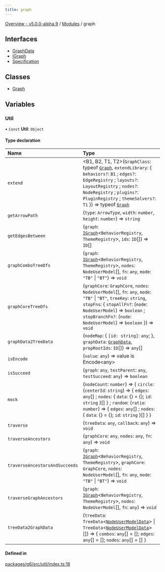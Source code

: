 ```yaml
---
title: graph
---
```


[Overview - v5.0.0-alpha.9](../README.en.md) / [Modules](../modules.en.md) / graph

## Interfaces

- [GraphData](../interfaces/graph/GraphData.en.md)
- [IGraph](../interfaces/graph/IGraph.en.md)
- [Specification](../interfaces/graph/Specification.en.md)

## Classes

- [Graph](../classes/graph/Graph.en.md)

## Variables

### Util

• `Const` **Util**: `Object`

#### Type declaration

| Name | Type |
| :------ | :------ |
| `extend` | <B1, B2, T1, T2\>(`GraphClass`: typeof [`Graph`](../classes/graph/Graph.en.md), `extendLibrary`: { `behaviors?`: `B1` ; `edges?`: `EdgeRegistry` ; `layouts?`: `LayoutRegistry` ; `nodes?`: `NodeRegistry` ; `plugins?`: `PluginRegistry` ; `themeSolvers?`: `T1`  }) => typeof [`Graph`](../classes/graph/Graph.en.md) |
| `getArrowPath` | (`type`: `ArrowType`, `width`: `number`, `height`: `number`) => `string` |
| `getEdgesBetween` | (`graph`: [`IGraph`](../interfaces/graph/IGraph.en.md)<`BehaviorRegistry`, `ThemeRegistry`\>, `ids`: `ID`[]) => `ID`[] |
| `graphComboTreeDfs` | (`graph`: [`IGraph`](../interfaces/graph/IGraph.en.md)<`BehaviorRegistry`, `ThemeRegistry`\>, `nodes`: `NodeUserModel`[], `fn`: `any`, `mode`: ``"TB"`` \| ``"BT"``) => `void` |
| `graphCoreTreeDfs` | (`graphCore`: `GraphCore`, `nodes`: `NodeUserModel`[], `fn`: `any`, `mode`: ``"TB"`` \| ``"BT"``, `treeKey`: `string`, `stopFns`: { `stopAllFn?`: (`node`: `NodeUserModel`) => `boolean` ; `stopBranchFn?`: (`node`: `NodeUserModel`) => `boolean`  }) => `void` |
| `graphData2TreeData` | (`nodeMap`: { `[id: string]`: `any`;  }, `graphData`: [`GraphData`](../interfaces/graph/GraphData.en.md), `propRootIds`: `ID`[]) => `any`[] |
| `isEncode` | (`value`: `any`) => value is Encode<any\> |
| `isSucceed` | (`graph`: `any`, `testParent`: `any`, `testSucceed`: `any`) => `boolean` |
| `mock` | (`nodeCount`: `number`) => { `circle`: (`centerId`: `string`) => { `edges`: `any`[] ; `nodes`: { `data`: {} = {}; `id`: `string`  }[]  } ; `random`: (`ratio`: `number`) => { `edges`: `any`[] ; `nodes`: { `data`: {} = {}; `id`: `string`  }[]  }  } |
| `traverse` | (`treeData`: `any`, `callback`: `any`) => `void` |
| `traverseAncestors` | (`graphCore`: `any`, `nodes`: `any`, `fn`: `any`) => `void` |
| `traverseAncestorsAndSucceeds` | (`graph`: [`IGraph`](../interfaces/graph/IGraph.en.md)<`BehaviorRegistry`, `ThemeRegistry`\>, `graphCore`: `GraphCore`, `nodes`: `NodeUserModel`[], `fn`: `any`, `mode`: ``"TB"`` \| ``"BT"``) => `void` |
| `traverseGraphAncestors` | (`graph`: [`IGraph`](../interfaces/graph/IGraph.en.md)<`BehaviorRegistry`, `ThemeRegistry`\>, `nodes`: `NodeUserModel`[], `fn`: `any`) => `void` |
| `treeData2GraphData` | (`treeData`: `TreeData`<[`NodeUserModelData`](../interfaces/item/NodeUserModelData.en.md)\> \| `TreeData`<[`NodeUserModelData`](../interfaces/item/NodeUserModelData.en.md)\>[]) => { `combos`: `any`[] = []; `edges`: `any`[] = []; `nodes`: `any`[] = [] } |

#### Defined in

[packages/g6/src/util/index.ts:18](https://github.com/antvis/G6/blob/a69acd5592/packages/g6/src/util/index.ts#L18)
